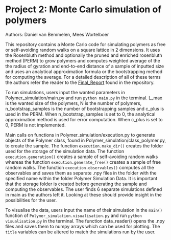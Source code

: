 # Project 2: Monte Carlo simulation of polymers

Authors: Daniel van Bemmelen, Mees Wortelboer

This repository contains a Monte Carlo code for simulating polymers as free or self-avoiding random walks on a square lattice in 2 dimensions. It uses the Rosenbluth method and optionally the pruned and enriched rosenbluth method (PERM) to grow polymers and computes weighted average of the the radius of gyration and end-to-end distance of a sample of inputted size and uses an analytical approximation formula or the bootstrapping method for computing the average. For a detailed description of all of these terms the authors refer the reader to the [Final_Report](Final_Report.pdf) found in the repository.

To run simulations, users input the wanted parameters in Polymer_simulation/main.py and run `python main.py` in the terminal. L_max is the wanted size of the polymers, N is the number of polymers, n_bootstrap_samples is the number of bootstrapping samples and c_plus is used in the PERM. When n_bootstrap_samples is set to 0, the analytical approximation method is used for error computation. When c_plus is set to 0, PERM is not implemented. 

Main calls on functions in Polymer_simulation/execution.py to generate objects of the Polymer class, found in Polymer_simulation/class_polymer.py, to create the sample. The function `execution.make_dir()` creates the folder used for the storage of the simulation data. The function `execution.generation()` creates a sample of self-avoiding random walks whereas the function `execution.generate_free()` creates a sample of free random walks. The function `execution.observables()` computes all the observables and saves them as separate .npy files in the folder with the specified name within the folder Polymer Simulation Data. It is important that the storage folder is created before generating the sample and computing the observables. The user finds 6 separate simulations defined in main as the authors left it. Looking at these should provide insight in the possibilities for the user.

To visualise the data, users input the name of their simulation in the `main()` function of `Polymer_simulation.visualisation.py` and run `python visualisation.py` in the terminal. The function data_reader() opens the .npy files and saves them to numpy arrays which can be used for plotting. The `title` variables can be altered to match the simulations run by the user.